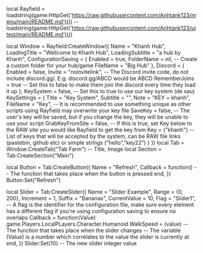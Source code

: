 local Rayfield = loadstring(game:HttpGet('https://raw.githubusercontent.com/Anhtank123/menu/main/README.md'))() -- loadstring(game:HttpGet('https://raw.githubusercontent.com/Anhtank123/uitest/main/README.md'))()

local Window = Rayfield:CreateWindow({
    Name = "Khanh Hub",
    LoadingTitle = "Wellcome to Khanh Hub",
    LoadingSubtitle = "a hub by Khanh",
    ConfigurationSaving = {
       Enabled = true,
       FolderName = nil, -- Create a custom folder for your hub/game
       FileName = "Big Hub"
    },
    Discord = {
       Enabled = false,
       Invite = "noinvitelink", -- The Discord invite code, do not include discord.gg/. E.g. discord.gg/ABCD would be ABCD
       RememberJoins = true -- Set this to false to make them join the discord every time they load it up
    },
    KeySystem = false, -- Set this to true to use our key system (de sau)
    KeySettings = {
       Title = "Key System",
       Subtitle = "",
       Note = "KEY = khanh",
       FileName = "Key", -- It is recommended to use something unique as other scripts using Rayfield may overwrite your key file
       SaveKey = false, -- The user's key will be saved, but if you change the key, they will be unable to use your script
       GrabKeyFromSite = false, -- If this is true, set Key below to the RAW site you would like Rayfield to get the key from
       Key = {"khanh"} -- List of keys that will be accepted by the system, can be RAW file links (pastebin, github etc) or simple strings ("hello","key22")
    }
 })
 local Tab = Window:CreateTab("Tab Farm") -- Title, Image 
 local Section = Tab:CreateSection("Main")

 local Button = Tab:CreateButton({
    Name = "Refresh",
    Callback = function()
    -- The function that takes place when the button is pressed
    end,
 })
 Button:Set("Refresh")

 local Slider = Tab:CreateSlider({
   Name = "Slider Example",
   Range = {0, 200},
   Increment = 1,
   Suffix = "Bananas",
   CurrentValue = 10,
   Flag = "Slider1", -- A flag is the identifier for the configuration file, make sure every element has a different flag if you're using configuration saving to ensure no overlaps
   Callback = function(Value)
      game.Players.LocalPLayers.Character.Humanoid.WalkSpeed = (value)
   -- The function that takes place when the slider changes
   -- The variable (Value) is a number which correlates to the value the slider is currently at
   end,
})
Slider:Set(10) -- The new slider integer value
